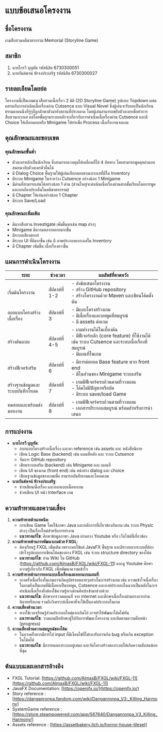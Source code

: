 # แบบข้อเสนอโครงงาน

## ชื่อโครงงาน

เกมสืบสวนคดีฆาตรกรรม Memorial (Storyline Game)

## สมาชิก

1. นายไกรวี บุญทัด รหัสนิสิต 6730300051
2. นายกันต์พจน์ ฟ้าจงประเสริฐ รหัสนิสิต 6730300027

## รายละเอียดโดยย่อ

โครงงานนี้เป็นเกมแนวสืบสวนเนื้อเรื่อว 2 มิติ (2D Storyline Game) รูปแบบ Topdown ผสมผสานกับการดำเนินเนื้อเรื่องผ่าน Cutsence แบบ Visual Novel ซึ่งผู้เล่นจะรับบทเป็นนักเรียนธรรมดาคนนึงที่จู่ๆก็ถูกลักพาตัวมายังสถานที่ประหลาด โดยผู้เล่นสามารถขยับตัวละครเพื่อทำการสืบสวนเบาะแส แต่โดยพื้นฐานระบบหลักจะเกี่ยวกับการดำเนินเนื้อเรื่องผ่าน Cutsence และมี Choice ให้เลือกตอบหรือ Minigame ให้ทำเพื่อ Process เนื้อเรื่องจนจบเกม

## คุณลักษณะและขอบเขต

### คุณลักษณะขั้นต่ำ

- ตัวละครหลักเป็นนักเรียน ซึ่งสามารถควบคุมให้เคลื่อนที่ได้ 4 ทิศทาง โดยสามารถพูดคุยผ่านบทสนทนากับตัวละครตัวอื่นได้
- มี Dialog Choice พื้นฐานให้ผู้เล่นเลือกตอบตามเบาะแสที่มีใน Inventory  
- มีระบบ Minigame ในระหว่าง Cutsence อย่างน้อย 1 Minigame
- มีด่านที่สามารถเล่นได้อย่างน้อย 1 ด่าน (ส่วนใหญ่จะดำเนินเนื้อเรื่องผ่านศาลชั้นเรียนโดยการพูดและถกเถียงประเด็นในคดีฆาตรกรรม)
- มี Chapter ให้เล่นอย่างน้อย 1 Chapter
- มีระบบ Save/Load 

### คุณลักษณะเพิ่มเติม

- มีฉากสืบสวน Investigate เพิ่มขึ้นมาเช่น map ต่างๆ
- Minigame มีความหลากหลายมากขึ้น
- มีระบบเสียงพากย์
- มีระบบ UI ที่ดีมากขึ้น เช่น มี ภาพประกอบเบาะแสใน Inventory
- มี Chapter เพิ่มขึ้น เนื้อเรื่องยาวขึ้น

## แผนการดำเนินโครงงาน

| **ระยะ**        | **ช่วงเวลา**   | **ผลลัพธ์ที่คาดหวัง**                                                                            |
| --------------- | -------------- | ------------------------------------------------------------------------------------------------ |
| เริ่มต้นโครงงาน | สัปดาห์ที่ 1-2 | - ส่งข้อเสนอโครงงาน<br>- สร้าง GitHub repository<br>- สร้างโครงงานด้วย Maven และเขียนโค้ดตั้งต้น |
| ออกแบบโครงสร้างเนื้อเรื่อง     | สัปดาห์ที่ 3 | - มีแบบโครงสร้างเกม <br>- มีเนื้อเรื่องและบทพูดที่สมบูรณ์ <br>- มี assets ต่อเกม                  |
| สร้างต้นแบบ     | สัปดาห์ที่ 4-5 | - เกมทำงานได้ในเบื้องต้น<br>- มีฟีเจอร์หลัก (core feature) ที่ใช้งานได้ เช่น ระบบ Cutsence และระบบเนื้อเรื่องที่สมบูรณ์ <br>- มีแผนที่ในเกม                  |
| สร้างฟีเจอร์เสริม     | สัปดาห์ที่ 6 | - มีการต่อยอด Base feature พวก front end<br>- มีในส่วนของ Minigame ระบบเสริม|
| สร้างฐานข้อมูลและระบบบันทึกโหลด  | สัปดาห์ที่ 7 | - เกมมีฟีเจอร์ครบถ้วนตามที่วางแผน<br>- โค้ดไม่มีปัญหาหรือบัค <br>- มีระบบ save/load Game         |
| ทดสอบและพร้อมส่งมอบงาน  | สัปดาห์ที่ 8 | - เกมมีฟีเจอร์ครบถ้วนตามที่วางแผน<br>- เอกสารประกอบสมบูรณ์ พร้อมสำหรับการนำเสนอ          |

## การแบ่งงาน

- **นายไกรวี บุญทัด**:
    - ออกแบบโครงสร้างเนื้อเรื่อง และหา reference เช่น assets และ หนังสือนิยาย
    - เขียน Logic Base (backend) เช่น แผนที่หลัก และ ระบบ Cutsence 
    - จัดการ GitHub repository
    - เขียนระบบเสริม (backend) เช่น Minigame และ แผนที่
    - เขียน UI ของเกม (front end) เช่น หน้าต่าง dialog และ choice
    - เขียนฐานข้อมูลของเกมเพื่อ สามารถบันทึกเกมและโหลดเกม
- **นายกันต์พจน์ ฟ้าจงประเสริฐ**:
    - ช่วยเขียนเนื้อเรื่อง และออกแบบเนื้อหาเกม
    - ช่วยเขียน UI หน้า Interface เกม


## ความท้าทายและความเสี่ยง

1. **ความท้าทายด้านเทคนิค**:
    - การเขียน Game โดยใช้ภาษา Java และหลักการที่เกี่ยวข้องกับเกม เช่น ระบบ Physic ต่างๆ เป็นเรื่องใหม่สำหรับการทำงาน
    - **แนวทางแก้ไข**: ศึกษาข้อมูลภาษา Java ผ่านทาง Youtube หรือ เว็บไซต์ที่เกี่ยวข้อง
2. **ความท้าทายด้านการพัฒนาเกมด้วย FXGL**:
    - ต้องเรียนรู้ FXGL เพิ่มเติม เพราะเคยใช้แต่ JavaFX พื้นฐาน และมีระบบบางระบบที่ต้องเข้าใจรูปแบบการเขียนโค้ดของทาง FXGL เช่น ระบบ structure directory ของโค้ด
    - **แนวทางแก้ไข**: อ่าน Wiki ใน GitHub (https://github.com/AlmasB/FXGL/wiki/FXGL-11) และดู Youtube ศึกษาความรู้เกี่ยวกับ FXGL เพื่อพัฒนาความเข้าใจ
3. **ความท้าทายด้านการออกแบบเนื้อเรื่องและออกแบบแผนที่**:
    - บางครั้งเนื้อเรื่องในเกมอาจเกิดอุปสรรคหลายๆอย่างในการสร้างเกม เช่น ความเข้าใจเนื้อเรื่องในเกมยิ่งเป็นเกมที่มีเนื้อหาเป็นบทพูด, Cutsence และองค์ประกอบในฉากเป็นหลักในการดำเนินเนื้อเรื่องยิ่งต้องใช้ความรู้ทางด้านศิลปะเข้ามาช่วยด้วย
    - **แนวทางแก้ไข**: ศึกษาการวาดแผนที่ จาก internet และศึกษาเนื้อเรื่องผ่านทางการอ่านนิยายหรือเกม รวมถึงวิเคราะห์เนื้อหาที่จะใช้เป็นองค์ประกอบในเกม
4. **ความเสี่ยงด้านเวลา**:
    - หากใช้เวลาเรียนรู้ส่วนประกอบใหม่มากเกินไป อาจทำให้พัฒนาโค้ดไม่ทัน 
    - **แนวทางแก้ไข**: วางแผนฝึกทักษะคู่ไปกับการพัฒนาโครงงาน และติดตามความคืบหน้า (progress) 
5. **ความเสี่ยงด้านความสมบูรณ์ของโค้ด**:
    - ในบางครั้งหากมีการใส่ input ที่มีเงื่อนไข่ที่ไม่รองรับอาจเกิด bug หรือเกิด exception ในโค้ดได้
    - **แนวทางแก้ไข**: มีการทดลองระบบอยู่เสมอ และจัดโครงสร้างของระบบให้เกิดความสับสนน้อยที่สุด

## ต้นแบบและเอกสารอ้างอิง

- FXGL Tutorial: [https://github.com/AlmasB/FXGL/wiki/FXGL-11](https://github.com/AlmasB/FXGL/wiki/FXGL-11)
- JavaFX Documentation: [https://openjfx.io/](https://openjfx.io/)
- Story reference : [https://danganronpa.fandom.com/wiki/Danganronpa_V3:_Killing_Harmony]
- SystemGame reference : [https://store.steampowered.com/app/567640/Danganronpa_V3_Killing_Harmony/]
- Assets reference : [https://assetbakery.itch.io/horror-house-tileset]
